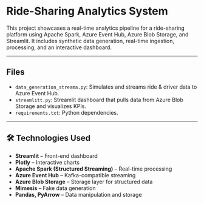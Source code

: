 # Ride-Sharing Analytics System

This project showcases a real-time analytics pipeline for a ride-sharing platform using Apache Spark, Azure Event Hub, Azure Blob Storage, and Streamlit. It includes synthetic data generation, real-time ingestion, processing, and an interactive dashboard.

---

##  Files

- `data_generation_streama.py`: Simulates and streams ride & driver data to Azure Event Hub.
- `streamlitt.py`: Streamlit dashboard that pulls data from Azure Blob Storage and visualizes KPIs.
- `requirements.txt`: Python dependencies.

---

## 🛠️ Technologies Used

- **Streamlit** – Front-end dashboard
- **Plotly** – Interactive charts
- **Apache Spark (Structured Streaming)** – Real-time processing
- **Azure Event Hub** – Kafka-compatible streaming
- **Azure Blob Storage** – Storage layer for structured data
- **Mimesis** – Fake data generation
- **Pandas, PyArrow** – Data manipulation and storage

